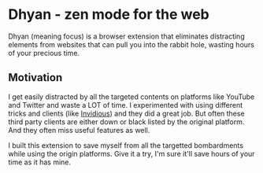 # Dhyan - zen mode for the web
Dhyan (meaning focus) is a browser extension that eliminates distracting elements
from websites that can pull you into the rabbit hole, wasting hours of your precious
time.

## Motivation
I get easily distracted by all the targeted contents on platforms like YouTube
and Twitter and waste a LOT of time. I experimented with using different tricks
and clients (like [Invidious](https://invidious.io/)) and they did a great job.
But often these third party clients are either down or black listed by the
original platform. And they often miss useful features as well.

I built this extension to save myself from all the targetted bombardments while
using the origin platforms. Give it a try, I'm sure it'll save hours of your time
as it has mine.
